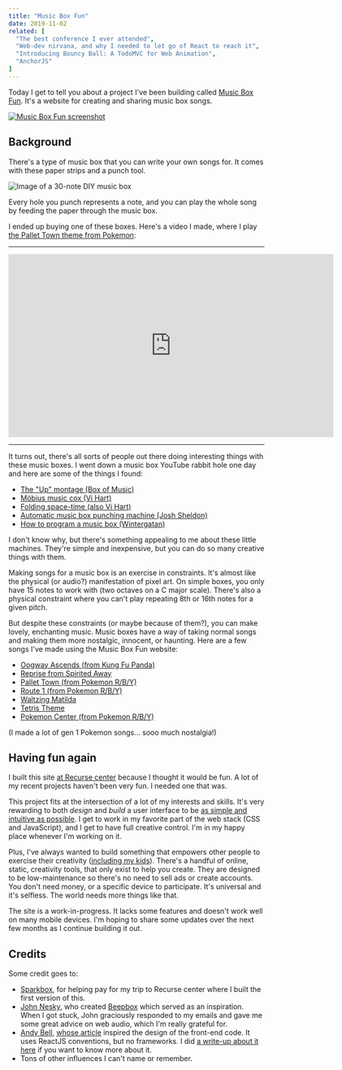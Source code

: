 ```yaml
---
title: "Music Box Fun"
date: 2019-11-02
related: [
  "The best conference I ever attended",
  "Web-dev nirvana, and why I needed to let go of React to reach it",
  "Introducing Bouncy Ball: A TodoMVC for Web Animation",
  "AnchorJS"
]
---
```


Today I get to tell you about a project I've been building called [Music Box Fun](https://musicboxfun.com). It's a website for creating and sharing music box songs.

[![Music Box Fun screenshot]({{site.url}}/assets/images/music-box-fun--waltzing-matilda-blog2.png)](https://musicboxfun.com)

## Background

There's a type of music box that you can write your own songs for. It comes with these paper strips and a punch tool.

![Image of a 30-note DIY music box]({{site.url}}/assets/images/30-note-music-box.jpg)

Every hole you punch represents a note, and you can play the whole song by feeding the paper through the music box.

I ended up buying one of these boxes. Here's a video I made, where I play [the Pallet Town theme from Pokemon](https://www.youtube.com/watch?v=cOWRNLaCMJg):

<hr />

<iframe width="640" height="360" src="https://www.youtube-nocookie.com/embed/f7bH5Umfa0A" frameborder="0" allow="accelerometer; autoplay; encrypted-media; gyroscope; picture-in-picture" allowfullscreen></iframe>

<hr />

It turns out, there's all sorts of people out there doing interesting things with these music boxes. I went down a music box YouTube rabbit hole one day and here are some of the things I found:

  * [The "Up" montage (Box of Music)](https://www.youtube.com/watch?v=8F3ijtrZ5x8)
  * [Möbius music cox (Vi Hart)](https://www.youtube.com/watch?v=HjBhO9iqEc0)
  * [Folding space-time (also Vi Hart)](https://www.youtube.com/watch?v=WkmPDOq2WfA)
  * [Automatic music box punching machine (Josh Sheldon)](https://www.youtube.com/watch?v=W41uh2bS2Yc)
  * [How to program a music box (Wintergatan)](https://www.youtube.com/watch?v=HjBhO9iqEc0)

I don't know why, but there's something appealing to me about these little machines. They're simple and inexpensive, but you can do so many creative things with them.

Making songs for a music box is an exercise in constraints. It's almost like the physical (or audio?) manifestation of pixel art. On simple boxes, you only have 15 notes to work with (two octaves on a C major scale). There's also a physical constraint where you can't play repeating 8th or 16th notes for a given pitch.

But despite these constraints (or maybe because of them?), you can make lovely, enchanting music. Music boxes have a way of taking normal songs and making them more nostalgic, innocent, or haunting. Here are a few songs I've made using the Music Box Fun website:

  * [Oogway Ascends (from Kung Fu Panda)](https://musicboxfun.com/#0XQAAAAKKAgAAAAAAAABBKEgr4QkMr7AC4iV6wVooBXkC0u7HCWpbob6rNnGKndP3WGLs9PJoWa1CnUQVJ8-JC8CASQcJFX7jwWvcTRAd7tlllqfzpD0g5oaWwJ5ZkL_XJxizEF-KvUEVL4w6WF5MEt-Yen2vwMhOgQJu9XfJH1cW-aEPHoVAcQfj2xBdp8Ua7AWyiEY-HvHAndSmmzbczP-RwFzrS0htwwPKKsSYfjKC8YOkibCPQ3XOGWAZU5T9ur6wqRXEsNvCjhR6zJJrgg1z1qomnA10itmNER_mE5JsFH3yCsmjYUO-GcVdnjCgFgcATUgHFixrzXCgUMfIUkXWqJtz95y011Kh-iVO3_gg-_SxHUbjISR0IX84FMUGNVhfsBEAl9TjVhGBXTRT5UMDvn98xRQOXuIAS4cqYdyeLWjUKCkORAF29jYaMQjFES976OHEcM-iuIxX1z7qQt6Iv7vxxEy9B2HfBMzO4p-dUW86ImEVO4LX0bOrjqxyFPniQdZ_0vd09YQ-F6yXZq82EOkbWpGc_RklaDZo6ckv0-c4GNb6T87doyRf4-ZoKsKZgczmFH0Wr__uWm6vHmji_RTFlWewQvY5Nlp6Ik84NYh7vx70Tb1a1DHPPs4r9bz_3QSiMA)
  * [Reprise from Spirited Away](https://musicboxfun.com/#0XQAAAAJPAgAAAAAAAABBKEgr0qozU7IzZNDRxLHCm4UftbKNts2BI1LSRIBcHwUolv3W8SwViIfwjxi2BueTt1hqVVA5MId_nD37khETFvAtEATA31y76pK2o0D_kmRGQbgRNohj2np5XQ-P6yJ5md7ZOaT_rDWDpMmYVZTxLdq5N0h1AcbaHh0xVK7a7vdehNjcUErAJfL8ORbmoVOwNwFf0aB0BlLYDhR-VFN0yEXZmI8Qn46g987C9Jzf2xb_AAgbPQihO4fqC4nigsJakj6yD_VeMA7ln-Otw6KZSlvbMQt5ElebOwTrhJJNW4H3zehKMT0xNQJkJAnJIQPQp0q85d2TGaReMaGpjn9qdXK5R3Jc7m0Ydjo79gvSr-0wYJlxiKmN-htRFMGIZ_aSmSUe8ZbtXqP4I1WrwTn_QsJ6fMZDrbPI92hTnYn1uLs3GmplM6V5QBEo8lHooNO472GLdgLfIAgImTf6GV6tWIyZM3iwyeg5CAcf1CEGzTk1A9CuhijTynItjnE-__CwIgzfo3sPxub0bc3IxIz9wotjS1Qi3NoOuNcSzC6l1Vz-DvE9__-Vh9xb)
  * [Pallet Town (from Pokemon R/B/Y)](https://musicboxfun.com/#0XQAAAAKdAgAAAAAAAABBKEgtkQlVJTiq1tcOsPRQF0CuxUONW_IXrtuN3_6hXS5OrWKHykxSMT77m9df3CyO_QqR7BtAbqxVdEMJl55atO5AyUwX4Ff_T1iqciWBeFqORzUyxrL3X6ijpUhOZk7j8GstyawZM_UI_fEadmCVirvoMF2eXVoKjoavFfwKuMbB1HP5RFiqX-Mp_5qYPpu2Sh0fWMP2PmTsvMiEklVPjnME9zZEw_o07W30gwmfj5qP1Oso_FWJrGSTyTx6UYIbrAd59JfqZuQAP5mMjOtNlZBTCCZ4o2oz5fiJ8iB7mxxxND824Umx-3DMoTTM2FvTj_ZUnbfWzDoXICFyLTV9V0uoxTumQ7PxrhQidt8leuSiGUf0EtrCCYMz8LtlTdSy6SmtmpoRmKLLsedgZLV0PqBY4VMwfijUGsDaMtF2bP96AwmIWyMFmFsQn8bpvDc6Ak2_lrrPJswEIVB49lA3EEgUcydwXgsbiuji5YC1SkHMh7ha8vgjkcKigWe5hirGmkxNfBVcK0i1f8fLnIDe62SR04Iy4f-1aLDkQexA9nfvotLNS3rcwiXa6o7s3uqXZSIxdnxwEH0vi01oM91SwRbtoywTDXVcHcQZA1_aVruiC-Mh0-I9uJL-Y-UAoLV7a53__oF7-Q)
  * [Route 1 (from Pokemon R/B/Y)](https://musicboxfun.com/#0XQAAAAKWAgAAAAAAAABBKEgroqpfMqbCRb5SHrne-xBC-OEdROmD4i1AVWq2zkdmojbXa-C1ZZa168JpviLm732DJlN2MJ7e6fwxRhfM6hkwH9XKd-r3n-23HG9goBoTXFUgVKYgQJxQUQqA5iku_S9JsqX4pqtzOUEms6efXbHY-3rE9dpujThACxpmlqvFzsbioaEWy1_3EF8_wQZ9Bni5DeqP0vU9eUHfmUaze4L00-1qe2hMWK05Lwy5mXqXZVAb9L60cDQRXY9SuXd6HOaAK8P0PEZsITu3ExWMgd9xIDfHOXrWhjDM89DuanzUkBv3L0Q5gjIX5J-B1QfuA39dSzADD3pTUJZHKkjeVCze7H6NrIzMLDOnQpBTy7pGvKgxaaLOp5v6E9_BrMhi4HEWxM66MleCStVJzgakygJ41oy40mJxrgh0LQI0UiPFFjX7Z2RyzzH_K6lujIsUPxrRvPllkGfAYqshZW0ecuxzVHxGPlZf2pMkiBLcM9Aybok7l8Ftf5GScZNTFI-ZDVkUxSYfdpFpKNKsETTUTyrWVvPIo_ugY0dccRy0tA63CsM4KyCEVZKVa9l0qKArw-_d3-Z77oX6vVe_-vY4zA)
  * [Waltzing Matilda](https://musicboxfun.com/#0XQAAAAI-AwAAAAAAAABBKEgrAtShIvN9o52Ryt4y2M8UIzhymCC3FMMW0GPDU_hgzNJ1ovMfjKiX01yV__BWGujMgQ3MY1eDy-tAMjrQsVkAga9xNNBgvqZQjCqFVyukOWLXutctUdbIDrUGq2F7YMEkpqbpdvBrTQFrDoN467cLSj1p1gQ5sVp5Eg8KUciSUtlTOoCAHX9K83OFmLrtXE8bPONqTofO4j2HkdvcHH9Pfp4jnq1GPee3kavSe5sZDKTpVz0F-LmQbMwm_r7c_2TSQvrCm1z2yngXstnhkE479M_Ro18r3eVj_KQyM3wDJ9TwHIbkzBXQ-w9lb8533Ldpe3xai38N6egSgaJyMtePlmQPPdnGvhQtDcVFgjOvpL7rwAsEknB2DZFSxY2fgVpCH-WZCVW6u4Dd2abnXCcybtv7-dP2oAW3mKweVwqMya7xLCxJqgdM1PlS4dqZHjDo-fDqKhzfPa8yh5G1vKleINOJeUMZ_GO5PMMBQbI5Ol6o5zkcBx6x2kcSFFST7xW-9OgYjJRl5t_fI5-zCm9iK17zYrsKhpB81-0UY3gOLWnXGjdmGWUDwrcy5U4Q0PjyGkizrUT_6VwUbQ)
  * [Tetris Theme](https://musicboxfun.com/#0XQAAAAImAQAAAAAAAABBKEgqwrszHHPPP1FNdERQ2ScK6R7CAc0bZeu0S-WnIg7b6fVO5c29OPYCGXK7DxdlCGomOymJcyjI4mvOiK38HlaSZX7hG3C1o0a4Qa_uJ0JuWJfgccd4XSe_X6DW0YJVKt26DE8yrB3HYk4mr-moghy9siJgLlEmTYKMRN09-VOw7bD6JP9-Y-kFCQulyZT8YeTEt12JTdFupqbmPxhaHIiLWssr5bWBJ4o7RU0Owhx8iFoMRhjzfiTEJsMswezDcjQF_WEr_rOPPiTduOf42PFEIsMkpnHp4Yc_wIWlWj-__27RhQA)
  * [Pokemon Center (from Pokemon R/B/Y)](https://musicboxfun.com/#0XQAAAAIFAwAAAAAAAABBKEgrQplfXLCD9JciQzRPQ6firNnQO7cci9oc71do_5bYZZcPBmqyTmyGIjEzJ90htl86qxa4-praLtDPRiBkI7Fsxky8Ka0w2ktnnUg8dbJv8-7MpC_n4bzuLuwKMIQPmvXhalEBLEvJFdRwa1sWqEyDBRSE5K4MCrTvMgbUHlGlO9LsP8ZHsSXMU6hVEo9FnLfDnLW9ALfibG34DUac5TetjE5yOuKuBax797Cnl__TkQZgnziEgm4RPeQ9Q4TKrlTX1xeQD704FtVGfAvBYD73vHUZXpEQvQZKFht6OZhI_0FNHH6SVBPy8SeGMPzz744wvZ7JGCK1B1pv_KVBPD_xjDVtxwKJoEbrmXyYpomHqOwBKhaaH4MzFpJJSeHt_b2LHf0wyONna46WdNPQkoMzCdf9qWs6Fvl9wX0qSAO_PmL9f9ChcYu3QyE0xPWnRpQiRfoHcnriHL30a-G7Pe4EIhrv2itBCkfIhnWls_L9mhKC-2P3xOF1eDCIxbxVxgxIeXisI3K2QCWGRe_kiNFtWh8h9ZCvsPD-LJS2GsmcclZQa7g7_lB3dliYH53G5HylF8bCc6Syzg7EGjvtVtd9QKQB4ir80qzeZbPT_TfRgXyG1-vD9szzvjaKemfe9zFbDl1AFMIlLxyCG4eCVtvCqXbA_te_dw)

(I made a lot of gen 1 Pokemon songs... sooo much nostalgia!)

## Having fun again

I built this site [at Recurse center]({{site.url}}/2019/08/21/the-best-conference-I-ever-attended/) because I thought it would be fun. A lot of my recent projects haven't been very fun. I needed one that was.

This project fits at the intersection of a lot of my interests and skills. It's very rewarding to both *design* and *build* a user interface to be [as simple and intuitive as possible](https://www.bryanbraun.com/2019/05/13/connect-four-invisible-interface-design/). I get to work in my favorite part of the web stack (CSS and JavaScript), and I get to have full creative control. I'm in my happy place whenever I'm working on it.

Plus, I've always wanted to build something that empowers other people to exercise their creativity ([including my kids](https://www.bryanbraun.com/2019/07/16/daily-demos-a-ritual-for-raising-kids-that-create/)). There's a handful of online, static, creativity tools, that only exist to help you create. They are designed to be low-maintenance so there's no need to sell ads or create accounts. You don't need money, or a specific device to participate. It's universal and it's selfless. The world needs more things like that.

The site is a work-in-progress. It lacks some features and doesn't work well on many mobile devices. I'm hoping to share some updates over the next few months as I continue building it out.

## Credits

Some credit goes to:

  * [Sparkbox](https://seesparkbox.com), for helping pay for my trip to Recurse center where I built the first version of this.
  * [John Nesky](https://twitter.com/shaktool), who created [Beepbox](https://beepbox.co/) which served as an inspiration. When I got stuck, John graciously responded to my emails and gave me some great advice on web audio, which I'm really grateful for.
  * [Andy Bell](https://twitter.com/hankchizljaw), [whose article](https://css-tricks.com/build-a-state-management-system-with-vanilla-javascript/) inspired the design of the front-end code. It uses ReactJS conventions, but no frameworks. I did [a write-up about it here]({{site.url}}/2019/09/11/web-dev-nirvana-and-why-I-needed-to-let-go-of-reactjs-to-reach-it/) if you want to know more about it.
  * Tons of other influences I can't name or remember.
